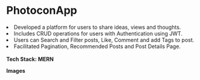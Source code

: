 # PhotoconApp

<li>
Developed a platform for users to share ideas, views and thoughts.<br>
</li>
<li>
Includes CRUD operations for users with Authentication using JWT.<br>
</li>
<li>
Users can Search and Filter posts, Like, Comment and add Tags to post.<br>
</li>
<li>
Facilitated Pagination, Recommended Posts and Post Details Page.<br>
</li>
<br>
<b>Tech Stack:<b>
MERN

<b>Images<b>
